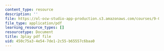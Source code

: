 ```yaml
---
content_type: resource
description: ''
file: https://ol-ocw-studio-app-production.s3.amazonaws.com/courses/9-04-sensory-systems-fall-2013/450c75a34e547de12c55b65557c6baa0_rGYhDvz066I.pdf
file_type: application/pdf
learning_resource_types: []
resourcetype: Document
title: 3play pdf file
uid: 450c75a3-4e54-7de1-2c55-b65557c6baa0
---
```

